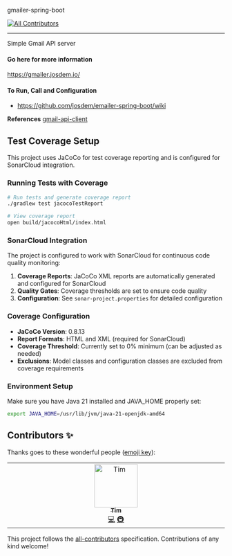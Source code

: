 gmailer-spring-boot
<!-- ALL-CONTRIBUTORS-BADGE:START - Do not remove or modify this section -->
[![All Contributors](https://img.shields.io/badge/all_contributors-1-orange.svg?style=flat-square)](#contributors-)
<!-- ALL-CONTRIBUTORS-BADGE:END -->
----------------------------------------------
Simple Gmail API server

#### Go here for more information

https://gmailer.josdem.io/

#### To Run, Call and Configuration

* https://github.com/josdem/emailer-spring-boot/wiki

**References**
[gmail-api-client](https://github.com/josdem/gmail-api-client)

## Test Coverage Setup

This project uses JaCoCo for test coverage reporting and is configured for SonarCloud integration.

### Running Tests with Coverage

```bash
# Run tests and generate coverage report
./gradlew test jacocoTestReport

# View coverage report
open build/jacocoHtml/index.html
```

### SonarCloud Integration

The project is configured to work with SonarCloud for continuous code quality monitoring:

1. **Coverage Reports**: JaCoCo XML reports are automatically generated and configured for SonarCloud
2. **Quality Gates**: Coverage thresholds are set to ensure code quality
3. **Configuration**: See `sonar-project.properties` for detailed configuration

### Coverage Configuration

- **JaCoCo Version**: 0.8.13
- **Report Formats**: HTML and XML (required for SonarCloud)
- **Coverage Threshold**: Currently set to 0% minimum (can be adjusted as needed)
- **Exclusions**: Model classes and configuration classes are excluded from coverage requirements

### Environment Setup

Make sure you have Java 21 installed and JAVA_HOME properly set:

```bash
export JAVA_HOME=/usr/lib/jvm/java-21-openjdk-amd64
```



## Contributors ✨

Thanks goes to these wonderful people ([emoji key](https://allcontributors.org/docs/en/emoji-key)):

<!-- ALL-CONTRIBUTORS-LIST:START - Do not remove or modify this section -->
<!-- prettier-ignore-start -->
<!-- markdownlint-disable -->
<table>
  <tbody>
    <tr>
      <td align="center" valign="top" width="14.28%"><a href="https://github.com/TimothyMwangi101"><img src="https://avatars.githubusercontent.com/u/134459817?v=4?s=100" width="100px;" alt="Tim"/><br /><sub><b>Tim</b></sub></a><br /><a href="https://github.com/josdem/gmailer-spring-boot/commits?author=TimothyMwangi101" title="Code">💻</a> <a href="#infra-TimothyMwangi101" title="Infrastructure (Hosting, Build-Tools, etc)">🚇</a></td>
    </tr>
  </tbody>
</table>

<!-- markdownlint-restore -->
<!-- prettier-ignore-end -->

<!-- ALL-CONTRIBUTORS-LIST:END -->

This project follows the [all-contributors](https://github.com/all-contributors/all-contributors) specification. Contributions of any kind welcome!